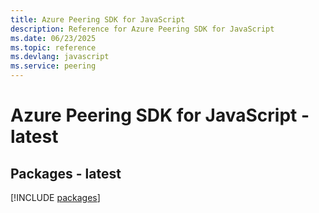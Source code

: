 ```yaml
---
title: Azure Peering SDK for JavaScript
description: Reference for Azure Peering SDK for JavaScript
ms.date: 06/23/2025
ms.topic: reference
ms.devlang: javascript
ms.service: peering
---
```

# Azure Peering SDK for JavaScript - latest
## Packages - latest
[!INCLUDE [packages](peering-index.md)]
